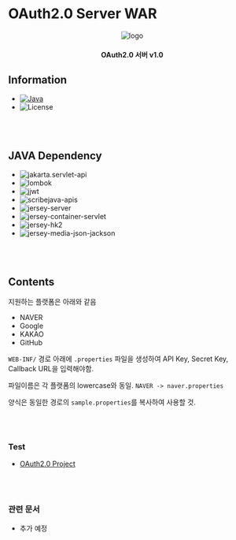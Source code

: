 # OAuth2.0 Server WAR

<p align="center"><img src="https://project.itcode.dev/oauth2/assets/images/logo.png" alt="logo" /></p>

<h4 align="center">OAuth2.0 서버 v1.0</h4>

## Information

* [![Java](http://img.shields.io/badge/java-v16.0.2-007396?style=flat&logo=java&logoWidth=25)](https://www.java.com/ko/)
* ![License](https://img.shields.io/github/license/RWB0104/api.itcode.dev-oauth2)

<br />
<br />

## JAVA Dependency

* ![jakarta.servlet-api](https://img.shields.io/badge/jakarta.servlet--api-v5.0.0-blue)
* ![lombok](https://img.shields.io/badge/lombok-v1.18.20-blue)
* ![jjwt](https://img.shields.io/badge/jjwt-v0.9.1-blue)
* ![scribejava-apis](https://img.shields.io/badge/scribejava--apis-v8.3.1-blue)
* ![jersey-server](https://img.shields.io/badge/jersey--server-v3.0.3-blue)
* ![jersey-container-servlet](https://img.shields.io/badge/jersey--container--servlet-v3.0.3-blue)
* ![jersey-hk2](https://img.shields.io/badge/jersey--hk2-v3.0.3-blue)
* ![jersey-media-json-jackson](https://img.shields.io/badge/jersey--media--json--jackson-v3.0.3-blue)

<br />
<br />

## Contents

지원하는 플랫폼은 아래와 같음

* NAVER
* Google
* KAKAO
* GitHub

`WEB-INF/` 경로 아래에 `.properties` 파일을 생성하여 API Key, Secret Key, Callback URL을 입력해야함.

파일이름은 각 플랫폼의 lowercase와 동일. `NAVER -> naver.properties`

양식은 동일한 경로의 `sample.properties`를 복사하여 사용할 것.

<br />
<br />

### Test

* [OAuth2.0 Project](https://project.itcode.dev/oauth2)

<br />
<br />

### 관련 문서

* 추가 예정